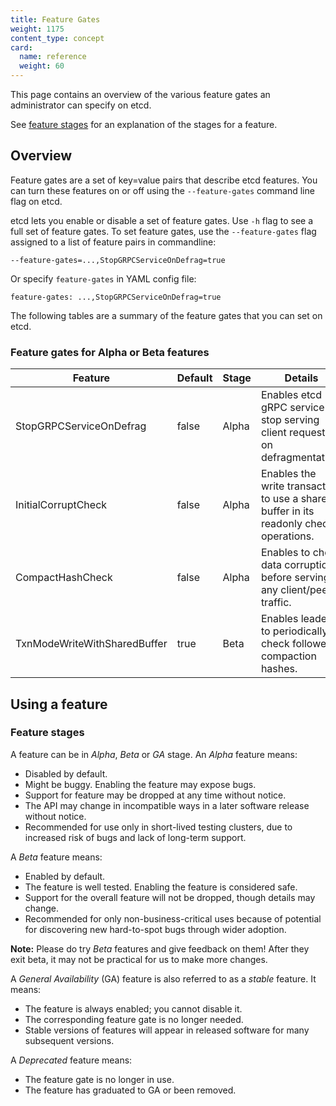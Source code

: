 ```yaml
---
title: Feature Gates
weight: 1175
content_type: concept
card:
  name: reference
  weight: 60
---
```


<!-- overview -->
This page contains an overview of the various feature gates an administrator
can specify on etcd.

See [feature stages](#feature-stages) for an explanation of the stages for a feature.

<!-- body -->
## Overview

Feature gates are a set of key=value pairs that describe etcd features.
You can turn these features on or off using the `--feature-gates` command line flag
on etcd.

etcd lets you enable or disable a set of feature gates.
Use `-h` flag to see a full set of feature gates.
To set feature gates, use the `--feature-gates` flag assigned to a list of feature pairs in commandline:

```shell
--feature-gates=...,StopGRPCServiceOnDefrag=true
```

Or specify `feature-gates` in YAML config file:

```shell
feature-gates: ...,StopGRPCServiceOnDefrag=true
```

The following tables are a summary of the feature gates that you can set on
etcd.

### Feature gates for Alpha or Beta features

| Feature                          | Default | Stage | Details                                                                              |
|----------------------------------|---------|-------|--------------------------------------------------------------------------------------|
| StopGRPCServiceOnDefrag          | false   | Alpha |Enables etcd gRPC service to stop serving client requests on defragmentation.         |
| InitialCorruptCheck              | false   | Alpha |Enables the write transaction to use a shared buffer in its readonly check operations.|
| CompactHashCheck                 | false   | Alpha |Enables to check data corruption before serving any client/peer traffic.              |
| TxnModeWriteWithSharedBuffer     | true    | Beta  |Enables leader to periodically check followers compaction hashes.                     |

## Using a feature

### Feature stages

A feature can be in *Alpha*, *Beta* or *GA* stage.
An *Alpha* feature means:

* Disabled by default.
* Might be buggy. Enabling the feature may expose bugs.
* Support for feature may be dropped at any time without notice.
* The API may change in incompatible ways in a later software release without notice.
* Recommended for use only in short-lived testing clusters, due to increased
  risk of bugs and lack of long-term support.

A *Beta* feature means:

* Enabled by default.
* The feature is well tested. Enabling the feature is considered safe.
* Support for the overall feature will not be dropped, though details may change.
* Recommended for only non-business-critical uses because of potential for
  discovering new hard-to-spot bugs through wider adoption.

**Note:**
Please do try *Beta* features and give feedback on them!
After they exit beta, it may not be practical for us to make more changes.

A *General Availability* (GA) feature is also referred to as a *stable* feature. It means:

* The feature is always enabled; you cannot disable it.
* The corresponding feature gate is no longer needed.
* Stable versions of features will appear in released software for many subsequent versions.

A *Deprecated* feature means:

* The feature gate is no longer in use.
* The feature has graduated to GA or been removed.
